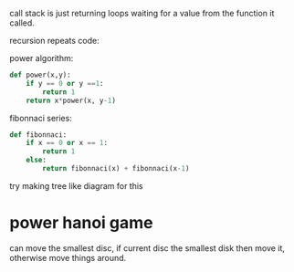 call stack is just returning loops waiting for a value from the function it called.

recursion repeats code:

power algorithm:
```py
def power(x,y):
    if y == 0 or y ==1:
        return 1
    return x*power(x, y-1)

```

fibonnaci series:

```py
def fibonnaci:
    if x == 0 or x == 1:
        return 1
    else:
        return fibonnaci(x) + fibonnaci(x-1)
```

try making tree like diagram for this

# power hanoi game

can move the smallest disc, if current disc the smallest disk then move it, otherwise move things around.


